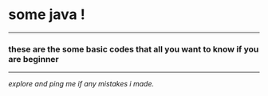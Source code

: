 <h1>some java !</h1>
<hr/>
<h3>these are the some basic codes that all you want to know if you are <strong>beginner</strong></h3>
<hr/>
<i>explore and ping me if any mistakes i made.</i>
